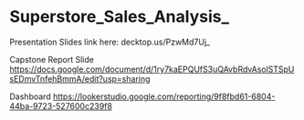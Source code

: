 # Superstore_Sales_Analysis_

Presentation Slides link here: decktop.us/PzwMd7Uj_

Capstone Report Slide https://docs.google.com/document/d/1ry7kaEPQUfS3uQAvbRdvAsolSTSpUsEDmvTnfehBmmA/edit?usp=sharing

Dashboard https://lookerstudio.google.com/reporting/9f8fbd61-6804-44ba-9723-527600c239f8
